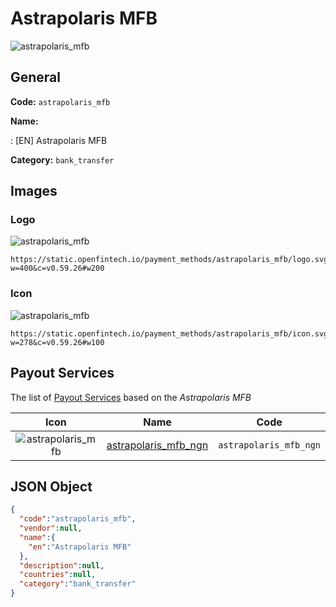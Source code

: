 
# Astrapolaris MFB 
![astrapolaris_mfb](https://static.openfintech.io/payment_methods/astrapolaris_mfb/logo.svg?w=400&c=v0.59.26#w200)  

## General 
**Code:** `astrapolaris_mfb` 
 
**Name:** 
 
:	[EN] Astrapolaris MFB 
 
**Category:** `bank_transfer` 
 

## Images 

### Logo 
![astrapolaris_mfb](https://static.openfintech.io/payment_methods/astrapolaris_mfb/logo.svg?w=400&c=v0.59.26#w200)  

```
https://static.openfintech.io/payment_methods/astrapolaris_mfb/logo.svg?w=400&c=v0.59.26#w200
```  

### Icon 
![astrapolaris_mfb](https://static.openfintech.io/payment_methods/astrapolaris_mfb/icon.svg?w=278&c=v0.59.26#w100)  

```
https://static.openfintech.io/payment_methods/astrapolaris_mfb/icon.svg?w=278&c=v0.59.26#w100
```  

## Payout Services 
 
The list of [Payout Services](/payout-services/) based on the _Astrapolaris MFB_ 

|Icon|Name|Code| 
|:---:|:---:|:---:| 
|![astrapolaris_mfb](https://static.openfintech.io/payout_methods/astrapolaris_mfb/icon.svg?w=278&c=v0.59.26#w40) |[astrapolaris_mfb_ngn](/payout-services/astrapolaris_mfb_ngn/)|`astrapolaris_mfb_ngn`| 
 

## JSON Object 

```json
{
  "code":"astrapolaris_mfb",
  "vendor":null,
  "name":{
    "en":"Astrapolaris MFB"
  },
  "description":null,
  "countries":null,
  "category":"bank_transfer"
}
```  
